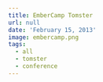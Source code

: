 ```yaml
---
title: EmberCamp Tomster
url: null
date: 'February 15, 2013'
image: embercamp.png
tags:
  - all
  - tomster
  - conference
---
```

